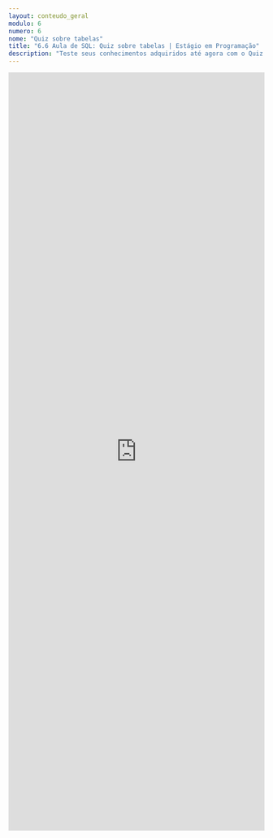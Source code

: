 ```yaml
---
layout: conteudo_geral
modulo: 6
numero: 6
nome: "Quiz sobre tabelas"
title: "6.6 Aula de SQL: Quiz sobre tabelas | Estágio em Programação"
description: "Teste seus conhecimentos adquiridos até agora com o Quiz sobre tabelas."
---
```


<iframe src="https://docs.google.com/forms/d/e/1FAIpQLSfC26i1uRfLu-4tFniEaJyymupXfadPuheva5GcETQpjLsJwQ/viewform?embedded=true" width="100%" height="1494" frameborder="0" marginheight="0" marginwidth="0">Carregando…</iframe>
